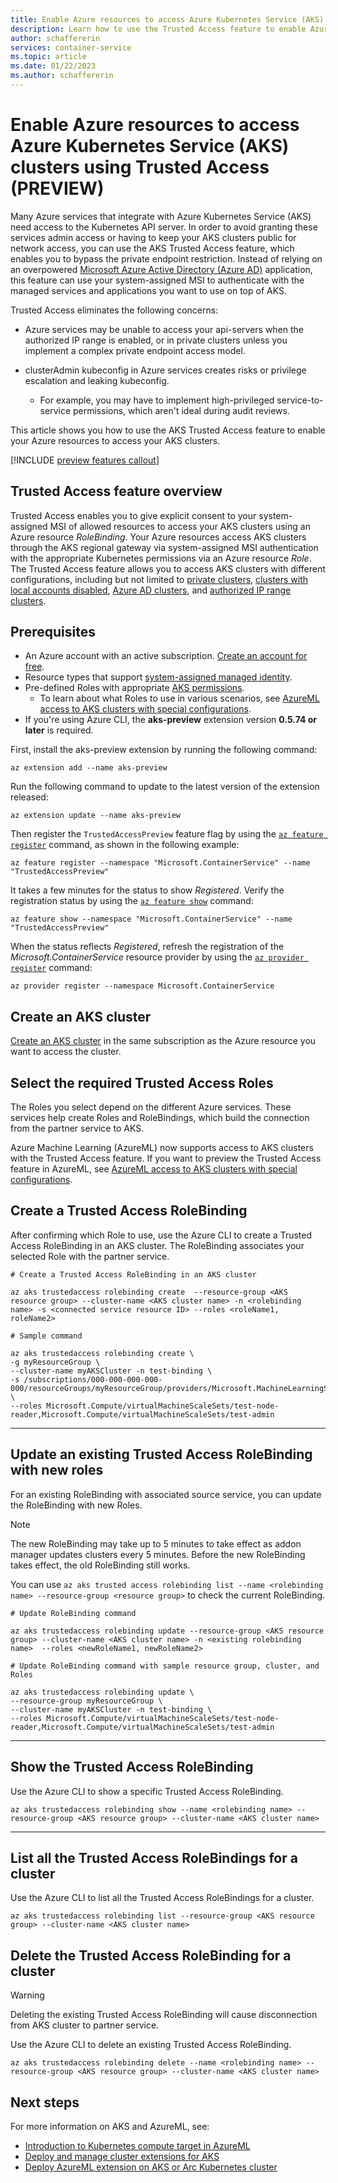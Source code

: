 ```yaml
---
title: Enable Azure resources to access Azure Kubernetes Service (AKS) clusters using Trusted Access
description: Learn how to use the Trusted Access feature to enable Azure resources to access Azure Kubernetes Service (AKS) clusters.
author: schaffererin
services: container-service
ms.topic: article
ms.date: 01/22/2023
ms.author: schaffererin
---
```


# Enable Azure resources to access Azure Kubernetes Service (AKS) clusters using Trusted Access (PREVIEW)

Many Azure services that integrate with Azure Kubernetes Service (AKS) need access to the Kubernetes API server. In order to avoid granting these services admin access or having to keep your AKS clusters public for network access, you can use the AKS Trusted Access feature, which enables you to bypass the private endpoint restriction. Instead of relying on an overpowered [Microsoft Azure Active Directory (Azure AD)](../active-directory/fundamentals/active-directory-whatis.md) application, this feature can use your system-assigned MSI to authenticate with the managed services and applications you want to use on top of AKS.

Trusted Access eliminates the following concerns:

* Azure services may be unable to access your api-servers when the authorized IP range is enabled, or in private clusters unless you implement a complex private endpoint access model.

* clusterAdmin kubeconfig in Azure services creates risks or privilege escalation and leaking kubeconfig.

  * For example, you may have to implement high-privileged service-to-service permissions, which aren't ideal during audit reviews.

This article shows you how to use the AKS Trusted Access feature to enable your Azure resources to access your AKS clusters.

[!INCLUDE [preview features callout](./includes/preview/preview-callout.md)]

## Trusted Access feature overview

Trusted Access enables you to give explicit consent to your system-assigned MSI of allowed resources to access your AKS clusters using an Azure resource *RoleBinding*. Your Azure resources access AKS clusters through the AKS regional gateway via system-assigned MSI authentication with the appropriate Kubernetes permissions via an Azure resource *Role*. The Trusted Access feature allows you to access AKS clusters with different configurations, including but not limited to [private clusters](private-clusters.md), [clusters with local accounts disabled](managed-aad.md#disable-local-accounts), [Azure AD clusters](azure-ad-integration-cli.md), and [authorized IP range clusters](api-server-authorized-ip-ranges.md).

## Prerequisites

* An Azure account with an active subscription. [Create an account for free](https://azure.microsoft.com/free/?WT.mc_id=A261C142F).
* Resource types that support [system-assigned managed identity](../active-directory/managed-identities-azure-resources/overview.md).
* Pre-defined Roles with appropriate [AKS permissions](concepts-identity.md).
  * To learn about what Roles to use in various scenarios, see [AzureML access to AKS clusters with special configurations](../machine-learning/azureml-aks-ta-support.md).
* If you're using Azure CLI, the **aks-preview** extension version **0.5.74 or later** is required.

First, install the aks-preview extension by running the following command:

```azurecli
az extension add --name aks-preview
```

Run the following command to update to the latest version of the extension released:

```azurecli
az extension update --name aks-preview
```

Then register the `TrustedAccessPreview` feature flag by using the [`az feature register`][az-feature-register] command, as shown in the following example:

```azurecli-interactive
az feature register --namespace "Microsoft.ContainerService" --name "TrustedAccessPreview"
```

It takes a few minutes for the status to show *Registered*. Verify the registration status by using the [`az feature show`][az-feature-show] command:

```azurecli-interactive
az feature show --namespace "Microsoft.ContainerService" --name "TrustedAccessPreview"
```

When the status reflects *Registered*, refresh the registration of the *Microsoft.ContainerService* resource provider by using the [`az provider register`][az-provider-register] command:

```azurecli-interactive
az provider register --namespace Microsoft.ContainerService
```

## Create an AKS cluster

[Create an AKS cluster](tutorial-kubernetes-deploy-cluster.md) in the same subscription as the Azure resource you want to access the cluster.

## Select the required Trusted Access Roles

The Roles you select depend on the different Azure services. These services help create Roles and RoleBindings, which build the connection from the partner service to AKS.

Azure Machine Learning (AzureML) now supports access to AKS clusters with the Trusted Access feature. If you want to preview the Trusted Access feature in AzureML, see [AzureML access to AKS clusters with special configurations](../machine-learning/azureml-aks-ta-support.md).

## Create a Trusted Access RoleBinding

After confirming which Role to use, use the Azure CLI to create a Trusted Access RoleBinding in an AKS cluster. The RoleBinding associates your selected Role with the partner service.

```azurecli
# Create a Trusted Access RoleBinding in an AKS cluster

az aks trustedaccess rolebinding create  --resource-group <AKS resource group> --cluster-name <AKS cluster name> -n <rolebinding name> -s <connected service resource ID> --roles <roleName1, roleName2>

# Sample command

az aks trustedaccess rolebinding create \
-g myResourceGroup \
--cluster-name myAKSCluster -n test-binding \
-s /subscriptions/000-000-000-000-000/resourceGroups/myResourceGroup/providers/Microsoft.MachineLearningServices/workspaces/MyMachineLearning \
--roles Microsoft.Compute/virtualMachineScaleSets/test-node-reader,Microsoft.Compute/virtualMachineScaleSets/test-admin
```

---

## Update an existing Trusted Access RoleBinding with new roles

For an existing RoleBinding with associated source service, you can update the RoleBinding with new Roles.

> [!NOTE]
> The new RoleBinding may take up to 5 minutes to take effect as addon manager updates clusters every 5 minutes. Before the new RoleBinding takes effect, the old RoleBinding still works.
>
> You can use `az aks trusted access rolebinding list --name <rolebinding name> --resource-group <resource group>` to check the current RoleBinding.

```azurecli
# Update RoleBinding command

az aks trustedaccess rolebinding update --resource-group <AKS resource group> --cluster-name <AKS cluster name> -n <existing rolebinding name>  --roles <newRoleName1, newRoleName2>

# Update RoleBinding command with sample resource group, cluster, and Roles

az aks trustedaccess rolebinding update \
--resource-group myResourceGroup \
--cluster-name myAKSCluster -n test-binding \
--roles Microsoft.Compute/virtualMachineScaleSets/test-node-reader,Microsoft.Compute/virtualMachineScaleSets/test-admin
```

---

## Show the Trusted Access RoleBinding

Use the Azure CLI to show a specific Trusted Access RoleBinding.

```azurecli
az aks trustedaccess rolebinding show --name <rolebinding name> --resource-group <AKS resource group> --cluster-name <AKS cluster name>
```

---

## List all the Trusted Access RoleBindings for a cluster

Use the Azure CLI to list all the Trusted Access RoleBindings for a cluster.

```azurecli
az aks trustedaccess rolebinding list --resource-group <AKS resource group> --cluster-name <AKS cluster name>
```

## Delete the Trusted Access RoleBinding for a cluster

> [!WARNING]
> Deleting the existing Trusted Access RoleBinding will cause disconnection from AKS cluster to partner service.

Use the Azure CLI to delete an existing Trusted Access RoleBinding.

```azurecli
az aks trustedaccess rolebinding delete --name <rolebinding name> --resource-group <AKS resource group> --cluster-name <AKS cluster name>
```

## Next steps

For more information on AKS and AzureML, see:

* [Introduction to Kubernetes compute target in AzureML](../machine-learning/how-to-attach-kubernetes-anywhere.md)
* [Deploy and manage cluster extensions for AKS](/cluster-extensions.md)
* [Deploy AzureML extension on AKS or Arc Kubernetes cluster](../machine-learning/how-to-deploy-kubernetes-extension.md)

<!-- LINKS -->

[az-feature-register]: /cli/azure/feature#az-feature-register
[az-feature-show]: /cli/azure/feature#az-feature-show
[az-provider-register]: /cli/azure/provider#az-provider-register
